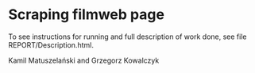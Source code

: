 # Scraping filmweb page

To see instructions for running and full description of work done, see file REPORT/Description.html.

Kamil Matuszelański and Grzegorz Kowalczyk